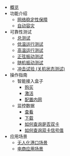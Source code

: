 * [概览](/accessgw/README.md)
* 功能介绍
  * [网络稳定性保障](/accessgw/function/stability.md)
  * [自动容灾](/accessgw/function/recovery.md)
* 可靠性测试
  * [总测试](accessgw/overall/.md) 
  * [低温运行测试](/accessgw/test/low.md)
  * [高温运行测试](/accessgw/test/high/md)
  * [正弦振动测试](/accessgw/test/sine.md)
  * [随机振动测试](/accessgw/test/random.md)
  * [冲击试验 (关机状态测试)](/accessgw/test/impact.md)
* 操作指南 
  * 智能接入盒子  
    * [购买](/accessgw/guide/buy)
    * [激活](/accessgw/guide/activate)
    * [配置内网](/accessgw/guide/LAN.md)
  * 监控数据
    * [查看]( /accessgw/guide/check)
    * [下载](/accessgw/guide/download)
    * [如何查询是否双卡](/accessgw/guide/dual-sim.md)
    * [如何查询双卡信号值](/accessgw/guide/signal.md)
* 应用场景   
  * [无人化港口场景](/accessgw/strategy/port.md)
  * [电商应用场景](/accessgw/strategy/ecommerce.md)

